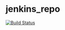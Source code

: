 # jenkins_repo

[![Build Status](http://18.216.34.57:8080/buildStatus/icon?job=multibranch_pipeline_1%2Ffeature1)](http://18.216.34.57:8080/job/multibranch_pipeline_1/job/feature1/)
